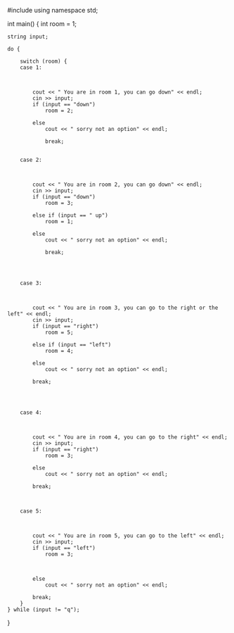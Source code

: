 #include<iostream>
using namespace std;

int main() {
	int room = 1;

	string input;

	do {

		switch (room) {
		case 1:



			cout << " You are in room 1, you can go down" << endl;
			cin >> input;
			if (input == "down")
				room = 2;

			else
				cout << " sorry not an option" << endl;

				break;


		case 2:



			cout << " You are in room 2, you can go down" << endl;
			cin >> input;
			if (input == "down")
				room = 3;

			else if (input == " up")
				room = 1;

			else
				cout << " sorry not an option" << endl;

				break;




		case 3:



			cout << " You are in room 3, you can go to the right or the left" << endl;
			cin >> input;
			if (input == "right")
				room = 5;

			else if (input == "left")
				room = 4;

			else
				cout << " sorry not an option" << endl;

			break;




		case 4:



			cout << " You are in room 4, you can go to the right" << endl;
			cin >> input;
			if (input == "right")
				room = 3;

			else
				cout << " sorry not an option" << endl;

			break;



		case 5:



			cout << " You are in room 5, you can go to the left" << endl;
			cin >> input;
			if (input == "left")
				room = 3;

			

			else
				cout << " sorry not an option" << endl;

			break;
		}
	} while (input != "q");
}

